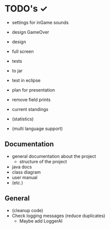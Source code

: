 # TODO's ✓

- settings for inGame sounds
- design GameOver
- design
- full screen
- tests
- to jar
- test in eclipse
- plan for presentation

- remove field prints
- current standings

- (statistics)
- (multi language support) 

## Documentation

- general documentation about the project
    - structure of the project
- java docs
- class diagram
- user manual
- (etc.)


## General

- (cleanup code)
- Check logging messages (reduce duplicates)
    - Maybe add LoggerAI
